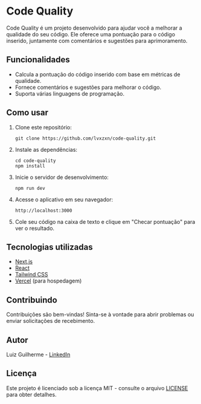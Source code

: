 # Code Quality

Code Quality é um projeto desenvolvido para ajudar você a melhorar a qualidade do seu código. Ele oferece uma pontuação para o código inserido, juntamente com comentários e sugestões para aprimoramento.

## Funcionalidades

- Calcula a pontuação do código inserido com base em métricas de qualidade.
- Fornece comentários e sugestões para melhorar o código.
- Suporta várias linguagens de programação.

## Como usar

1. Clone este repositório:

   ```
   git clone https://github.com/lvxzxn/code-quality.git
   ```

2. Instale as dependências:

   ```
   cd code-quality
   npm install
   ```

3. Inicie o servidor de desenvolvimento:

   ```
   npm run dev
   ```

4. Acesse o aplicativo em seu navegador:

   ```
   http://localhost:3000
   ```

5. Cole seu código na caixa de texto e clique em "Checar pontuação" para ver o resultado.

## Tecnologias utilizadas

- [Next.js](https://nextjs.org/)
- [React](https://reactjs.org/)
- [Tailwind CSS](https://tailwindcss.com/)
- [Vercel](https://vercel.com/) (para hospedagem)

## Contribuindo

Contribuições são bem-vindas! Sinta-se à vontade para abrir problemas ou enviar solicitações de recebimento.

## Autor

Luiz Guilherme - [LinkedIn](https://www.linkedin.com/in/luizgguilherme/)

## Licença

Este projeto é licenciado sob a licença MIT - consulte o arquivo [LICENSE](LICENSE) para obter detalhes.